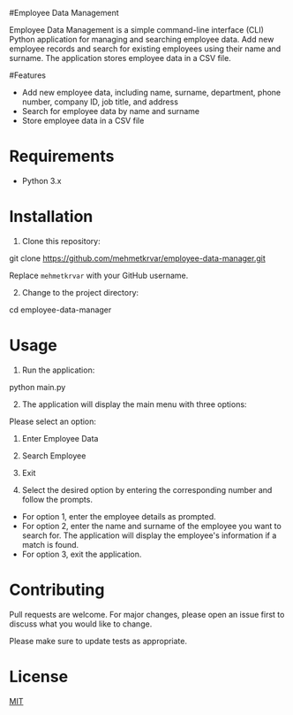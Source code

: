 
#Employee Data Management

Employee Data Management is a simple command-line interface (CLI) Python application for managing and searching employee data. Add new employee records and search for existing employees using their name and surname. The application stores employee data in a CSV file.

#Features

- Add new employee data, including name, surname, department, phone number, company ID, job title, and address
- Search for employee data by name and surname
- Store employee data in a CSV file

# Requirements

- Python 3.x

# Installation

1. Clone this repository:

git clone https://github.com/mehmetkrvar/employee-data-manager.git

Replace `mehmetkrvar` with your GitHub username.

2. Change to the project directory:

cd employee-data-manager

# Usage

1. Run the application:

python main.py

2. The application will display the main menu with three options:

Please select an option:
1. Enter Employee Data
2. Search Employee
3. Exit

3. Select the desired option by entering the corresponding number and follow the prompts.

- For option 1, enter the employee details as prompted.
- For option 2, enter the name and surname of the employee you want to search for. The application will display the employee's information if a match is found.
- For option 3, exit the application.

# Contributing

Pull requests are welcome. For major changes, please open an issue first to discuss what you would like to change.

Please make sure to update tests as appropriate.

# License

[MIT](https://choosealicense.com/licenses/mit/)



